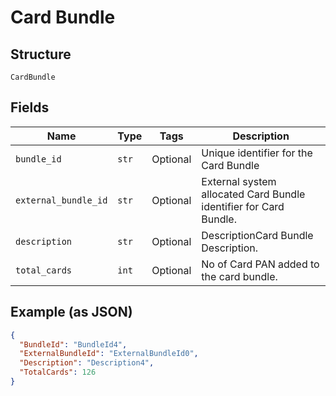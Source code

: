 
# Card Bundle

## Structure

`CardBundle`

## Fields

| Name | Type | Tags | Description |
|  --- | --- | --- | --- |
| `bundle_id` | `str` | Optional | Unique identifier for the Card Bundle |
| `external_bundle_id` | `str` | Optional | External system allocated Card Bundle identifier for Card Bundle. |
| `description` | `str` | Optional | DescriptionCard Bundle Description. |
| `total_cards` | `int` | Optional | No of Card PAN added to the card bundle. |

## Example (as JSON)

```json
{
  "BundleId": "BundleId4",
  "ExternalBundleId": "ExternalBundleId0",
  "Description": "Description4",
  "TotalCards": 126
}
```

